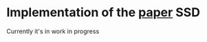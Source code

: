 # Implementation of the [paper](https://arxiv.org/pdf/1512.02325.pdf) SSD

Currently it's in work in progress